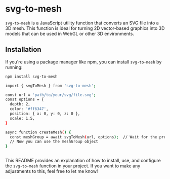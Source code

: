 # svg-to-mesh

`svg-to-mesh` is a JavaScript utility function that converts an SVG file into a 3D mesh. This function is ideal for turning 2D vector-based graphics into 3D models that can be used in WebGL or other 3D environments.

## Installation

If you're using a package manager like npm, you can install `svg-to-mesh` by running:

```bash
npm install svg-to-mesh

import { svgToMesh } from 'svg-to-mesh';

const url = 'path/to/your/svg/file.svg';
const options = {
  depth: 2,
  color: '#ff6347',
  position: { x: 0, y: 0, z: 0 },
  scale: 1.5,
}

async function createMesh() {
  const meshGroup = await svgToMesh(url, options);  // Wait for the promise to resolve
  // Now you can use the meshGroup object
}



```
This README provides an explanation of how to install, use, and configure the `svg-to-mesh` function in your project. If you want to make any adjustments to this, feel free to let me know!